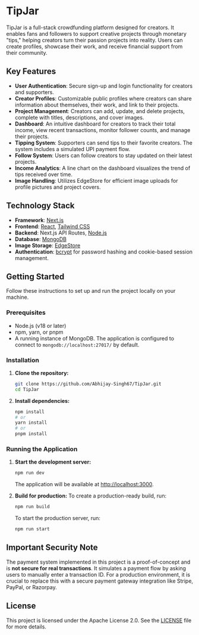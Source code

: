 # TipJar

TipJar is a full-stack crowdfunding platform designed for creators. It enables fans and followers to support creative projects through monetary "tips," helping creators turn their passion projects into reality. Users can create profiles, showcase their work, and receive financial support from their community.

## Key Features

*   **User Authentication**: Secure sign-up and login functionality for creators and supporters.
*   **Creator Profiles**: Customizable public profiles where creators can share information about themselves, their work, and link to their projects.
*   **Project Management**: Creators can add, update, and delete projects, complete with titles, descriptions, and cover images.
*   **Dashboard**: An intuitive dashboard for creators to track their total income, view recent transactions, monitor follower counts, and manage their projects.
*   **Tipping System**: Supporters can send tips to their favorite creators. The system includes a simulated UPI payment flow.
*   **Follow System**: Users can follow creators to stay updated on their latest projects.
*   **Income Analytics**: A line chart on the dashboard visualizes the trend of tips received over time.
*   **Image Handling**: Utilizes EdgeStore for efficient image uploads for profile pictures and project covers.

## Technology Stack

*   **Framework**: [Next.js](https://nextjs.org/)
*   **Frontend**: [React](https://reactjs.org/), [Tailwind CSS](https://tailwindcss.com/)
*   **Backend**: Next.js API Routes, [Node.js](https://nodejs.org/)
*   **Database**: [MongoDB](https://www.mongodb.com/)
*   **Image Storage**: [EdgeStore](https://edgestore.dev/)
*   **Authentication**: [bcrypt](https://www.npmjs.com/package/bcrypt) for password hashing and cookie-based session management.

## Getting Started

Follow these instructions to set up and run the project locally on your machine.

### Prerequisites

*   Node.js (v18 or later)
*   npm, yarn, or pnpm
*   A running instance of MongoDB. The application is configured to connect to `mongodb://localhost:27017/` by default.

### Installation

1.  **Clone the repository:**
    ```sh
    git clone https://github.com/Abhijay-Singh67/TipJar.git
    cd TipJar
    ```

2.  **Install dependencies:**
    ```sh
    npm install
    # or
    yarn install
    # or
    pnpm install
    ```

### Running the Application

1.  **Start the development server:**
    ```sh
    npm run dev
    ```
    The application will be available at [http://localhost:3000](http://localhost:3000).

2.  **Build for production:**
    To create a production-ready build, run:
    ```sh
    npm run build
    ```
    To start the production server, run:
    ```sh
    npm run start
    ```

## Important Security Note

The payment system implemented in this project is a proof-of-concept and is **not secure for real transactions**. It simulates a payment flow by asking users to manually enter a transaction ID. For a production environment, it is crucial to replace this with a secure payment gateway integration like Stripe, PayPal, or Razorpay.

## License

This project is licensed under the Apache License 2.0. See the [LICENSE](LICENSE) file for more details.
